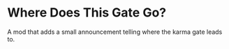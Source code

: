 # Where Does This Gate Go?

A mod that adds a small announcement telling where the karma gate leads to.
